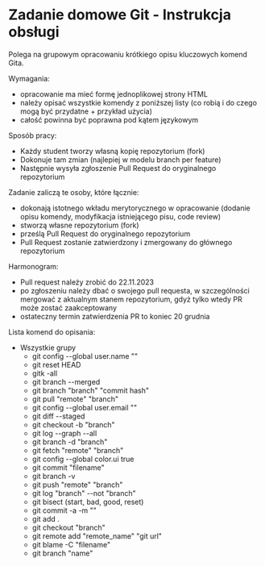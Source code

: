 # Zadanie domowe Git - Instrukcja obsługi
Polega na grupowym opracowaniu krótkiego opisu kluczowych komend Gita.


Wymagania:
 * opracowanie ma mieć formę jednoplikowej strony HTML
 * należy opisać wszystkie komendy z poniższej listy (co robią i do czego mogą być przydatne + przykład użycia)
 * całość powinna być poprawna pod kątem językowym
 
Sposób pracy:
 * Każdy student tworzy własną kopię repozytorium (fork)
 * Dokonuje tam zmian (najlepiej w modelu branch per feature)
 * Następnie wysyła zgłoszenie Pull Request do oryginalnego repozytorium
 
Zadanie zaliczą te osoby, które łącznie:
 * dokonają istotnego wkładu merytorycznego w opracowanie (dodanie opisu komendy, modyfikacja istniejącego pisu, code review)
 * stworzą własne repozytorium (fork)
 * prześlą Pull Request do oryginalnego repozytorium
 * Pull Request zostanie zatwierdzony i zmergowany do głównego repozytorium

Harmonogram:
 * Pull request należy zrobić do 22.11.2023
 * po zgłoszeniu należy dbać o swojego pull requesta, w szczególności mergować z aktualnym stanem repozytorium, gdyż tylko wtedy PR może zostać zaakceptowany
 * ostateczny termin zatwierdzenia PR to koniec 20 grudnia
 
 
 Lista komend do opisania:
 
  * Wszystkie grupy
    * git config --global user.name ""
    * git reset HEAD
    * gitk -all
    * git branch --merged
    * git branch "branch" "commit hash"
    * git pull "remote" "branch"
    * git config --global user.email ""
    * git diff --staged
    * git checkout -b "branch"
    * git log --graph --all
    * git branch -d "branch"
    * git fetch "remote" "branch"
    * git config --global color.ui true
    * git commit "filename"
    * git branch -v
    * git push "remote" "branch"
    * git log "branch" --not "branch"
    * git bisect (start, bad, good, reset)
    * git commit -a -m ""
    * git add .
    * git checkout "branch"
    * git remote add "remote_name" "git url"
    * git blame -C "filename"
    * git branch "name"
